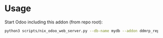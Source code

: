 # Usage

Start Odoo including this addon (from repo root):

```bash
python3 scripts/nix_odoo_web_server.py --db-name mydb --addon ddmrp_report_part_flow_index
```
